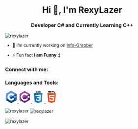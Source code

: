 <h1 align="center">Hi 👋, I'm RexyLazer</h1>
<h3 align="center">Developer C# and Currently Learning C++</h3>

<p align="left"> <img src="https://komarev.com/ghpvc/?username=rexylazer&label=Profile%20views&color=0e75b6&style=flat" alt="rexylazer" /> </p>

- 🔭 I’m currently working on [Info-Grabber](https://github.com/RexyLazer/Info-Grabber)

- ⚡ Fun fact **I am Funny :)**

<h3 align="left">Connect with me:</h3>
<p align="left">
</p>

<h3 align="left">Languages and Tools:</h3>
<p align="left"> <a href="https://www.w3schools.com/cpp/" target="_blank" rel="noreferrer"> <img src="https://raw.githubusercontent.com/devicons/devicon/master/icons/cplusplus/cplusplus-original.svg" alt="cplusplus" width="40" height="40"/> </a> <a href="https://www.w3schools.com/cs/" target="_blank" rel="noreferrer"> <img src="https://raw.githubusercontent.com/devicons/devicon/master/icons/csharp/csharp-original.svg" alt="csharp" width="40" height="40"/> </a> <a href="https://www.w3schools.com/css/" target="_blank" rel="noreferrer"> <img src="https://raw.githubusercontent.com/devicons/devicon/master/icons/css3/css3-original-wordmark.svg" alt="css3" width="40" height="40"/> </a> <a href="https://www.w3.org/html/" target="_blank" rel="noreferrer"> <img src="https://raw.githubusercontent.com/devicons/devicon/master/icons/html5/html5-original-wordmark.svg" alt="html5" width="40" height="40"/> </a> </p>

<p><img align="left" src="https://github-readme-stats.vercel.app/api/top-langs?username=rexylazer&show_icons=true&locale=en&layout=compact" alt="rexylazer" /></p>

<p>&nbsp;<img align="center" src="https://github-readme-stats.vercel.app/api?username=rexylazer&show_icons=true&locale=en" alt="rexylazer" /></p>

<p><img align="center" src="https://github-readme-streak-stats.herokuapp.com/?user=rexylazer&" alt="rexylazer" /></p>
